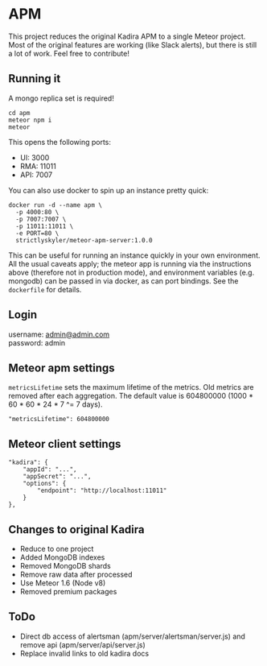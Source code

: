 # APM

This project reduces the original Kadira APM to a single Meteor project.
Most of the original features are working (like Slack alerts), but there is still a lot of work.
Feel free to contribute!

## Running it

A mongo replica set is required!

```
cd apm
meteor npm i
meteor
```

This opens the following ports:

* UI: 3000
* RMA: 11011
* API: 7007

You can also use docker to spin up an instance pretty quick:

```
docker run -d --name apm \
  -p 4000:80 \
  -p 7007:7007 \
  -p 11011:11011 \
  -e PORT=80 \
  strictlyskyler/meteor-apm-server:1.0.0
```

This can be useful for running an instance quickly in your own environment.  All the usual caveats apply; the meteor app is running via the instructions above (therefore not in production mode), and environment variables (e.g. mongodb) can be passed in via docker, as can port bindings.  See the `dockerfile` for details.

## Login

username: admin@admin.com  
password: admin  

## Meteor apm settings
`metricsLifetime` sets the maximum lifetime of the metrics. Old metrics are removed after each aggregation.
The default value is 604800000 (1000 * 60 * 60 * 24 * 7 ^= 7 days).

```
"metricsLifetime": 604800000
```

## Meteor client settings
```
"kadira": {
    "appId": "...",
    "appSecret": "...",
    "options": {
        "endpoint": "http://localhost:11011"
    }
},
```

## Changes to original Kadira

* Reduce to one project
* Added MongoDB indexes
* Removed MongoDB shards
* Remove raw data after processed
* Use Meteor 1.6 (Node v8)
* Removed premium packages

## ToDo

* Direct db access of alertsman (apm/server/alertsman/server.js) and remove api (apm/server/api/server.js)
* Replace invalid links to old kadira docs

